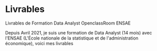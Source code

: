 # Livrables
Livrables de Formation Data Analyst OpenclassRoom ENSAE

Depuis Avril 2021, je suis une formation de Data Analyst (14 mois) avec l'ENSAE (L'École nationale de la statistique et de l'administration économique), voici mes livrables
